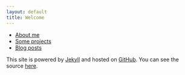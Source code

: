 ```yaml
---
layout: default
title: Welcome
---
```


<ul class="posts">
  <li><a href="/about.html">About me</a></li>
  <li><a href="/projects.html">Some projects</a></li>
  <li><a href="/blog.html">Blog posts</a></li>
</ul>

<p>
  This site is powered by <a href="https://github.com/jekyll/jekyll">Jekyll</a> and hosted on <a href="https://github.com/">GitHub</a>.
  You can see the source <a href="https://github.com/tzvetkoff/tzvetkoff.github.io">here</a>.
</p>
